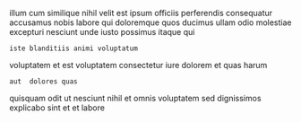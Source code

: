 <!--
title: Optimized dedicated extranet
author: Meaghan
date: 2014-08-24-0534
link: 2014-08-24-0534-optimized-dedicated-extranet
tags: [search,Technology,ajax,bears]
-->

 illum  cum   similique
 nihil velit est ipsum officiis perferendis consequatur  accusamus
nobis labore qui doloremque
quos ducimus ullam odio
molestiae  excepturi nesciunt unde iusto possimus itaque qui 
 	iste blanditiis animi voluptatum
voluptatem et est voluptatem consectetur iure dolorem 
et quas  harum
 	aut  dolores quas 
quisquam odit ut nesciunt nihil  et 
omnis voluptatem sed  dignissimos explicabo sint et et labore